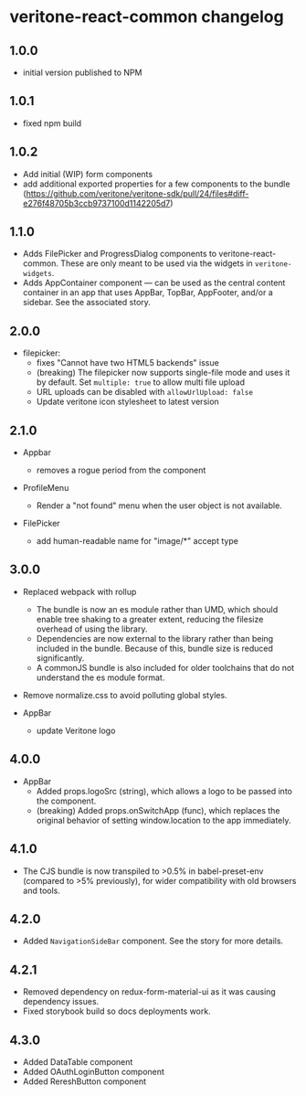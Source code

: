 # veritone-react-common changelog

## 1.0.0
* initial version published to NPM

## 1.0.1
* fixed npm build

## 1.0.2
* Add initial (WIP) form components
* add additional exported properties for a few components to the bundle (https://github.com/veritone/veritone-sdk/pull/24/files#diff-e276f48705b3ccb9737100d1142205d7)

## 1.1.0
* Adds FilePicker and ProgressDialog components to veritone-react-common. These are only meant to be used via the widgets in `veritone-widgets`.
* Adds AppContainer component — can be used as the central content container in an app that uses AppBar, TopBar, AppFooter, and/or a sidebar. See the associated story.

## 2.0.0
* filepicker:
  * fixes "Cannot have two HTML5 backends" issue
  * (breaking) The filepicker now supports single-file mode and uses it by default. Set `multiple: true` to allow multi file upload
  * URL uploads can be disabled with `allowUrlUpload: false`
  * Update veritone icon stylesheet to latest version

## 2.1.0
* Appbar
  * removes a rogue period from the component

* ProfileMenu
  * Render a "not found" menu when the user object is not available.

* FilePicker
  * add human-readable name for "image/*" accept type

## 3.0.0
* Replaced webpack with rollup
  * The bundle is now an es module rather than UMD, which should enable tree shaking to a greater extent, reducing the filesize overhead of using the library.
  * Dependencies are now external to the library rather than being included in the bundle. Because of this, bundle size is reduced significantly. 
  * A commonJS bundle is also included for older toolchains that do not understand the es module format.

* Remove normalize.css to avoid polluting global styles.

* AppBar
  * update Veritone logo

## 4.0.0
* AppBar
  * Added props.logoSrc (string), which allows a logo to be passed into the component.
  * (breaking) Added props.onSwitchApp (func), which replaces the original behavior of setting window.location to the app immediately.

## 4.1.0
* The CJS bundle is now transpiled to >0.5% in babel-preset-env (compared to >5% previously), for wider compatibility with old browsers and tools. 

## 4.2.0
* Added `NavigationSideBar` component. See the story for more details.

## 4.2.1
* Removed dependency on redux-form-material-ui as it was causing dependency issues.
* Fixed storybook build so docs deployments work.

## 4.3.0
* Added DataTable component
* Added OAuthLoginButton component
* Added RereshButton component
